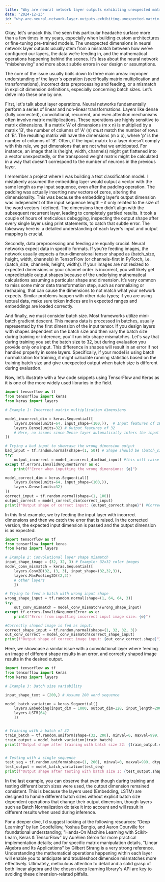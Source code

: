 ```yaml
---
title: "Why are neural network layer outputs exhibiting unexpected matrix dimensions?"
date: "2024-12-23"
id: "why-are-neural-network-layer-outputs-exhibiting-unexpected-matrix-dimensions"
---
```


Okay, let's unpack this. I've seen this particular headache surface more than a few times in my years, especially when building custom architectures or fine-tuning pre-trained models. The unexpected dimensions in neural network layer outputs usually stem from a mismatch between how we’ve configured our layers, the data we’re feeding in, and the mathematical operations happening behind the scenes. It's less about the neural network "misbehaving" and more about subtle errors in our design or assumptions.

The core of the issue usually boils down to three main areas: improper understanding of the layer's operation (specifically matrix multiplication and transformations), incorrect data preprocessing and feeding, or a mismatch in explicit dimension definitions, especially concerning batch sizes. Let’s delve into these one by one.

First, let's talk about layer operations. Neural networks fundamentally perform a series of linear and non-linear transformations. Layers like dense (fully connected), convolutional, recurrent, and even attention mechanisms often involve matrix multiplications. These operations are highly sensitive to matrix dimensions. If a matrix 'A' of dimensions (m x n) is multiplied by a matrix 'B', the number of columns of 'A' (n) *must* match the number of rows of 'B'. The resulting matrix will have the dimensions (m x p), where 'p' is the number of columns of 'B'. Often, if the input matrix to a layer doesn’t comply with this rule, we get dimensions that are not what we anticipated. For instance, an image that is (height, width, channels) might get flattened into a vector unexpectedly, or the transposed weight matrix might be calculated in a way that doesn't correspond to the number of neurons in the previous layer.

I remember a project where I was building a text classification model. I mistakenly assumed the embedding layer would output a vector with the same length as my input sequence, even after the padding operation. The padding was actually inserting new vectors of zeros, altering the dimensionality. This was because the embedding layer’s output dimension was independent of the input sequence length – it only related to the size of the word vectors I defined. The dimensions then didn’t align with the subsequent recurrent layer, leading to completely garbled results. It took a couple of hours of meticulous debugging, inspecting the output shape after every single layer using print statements, to catch that subtle error. The takeaway here is: a detailed understanding of each layer's input and output mapping is crucial.

Secondly, data preprocessing and feeding are equally crucial. Neural networks expect data in specific formats. If you're feeding images, the network usually expects a four-dimensional tensor shaped as (batch_size, height, width, channels) in TensorFlow (or channels-first in PyTorch, i.e. (batch_size, channels, height, width)). If your images are not resized to expected dimensions or your channel order is incorrect, you will likely get unpredictable output shapes because of the underlying mathematical calculations assuming a particular shape and dimension. It’s very common to miss some minor data transformation step, such as normalizing or reshaping, that can cause the dimensions to not match what your network expects. Similar problems happen with other data types; if you are using textual data, make sure token indices are in expected ranges and embeddings are loaded correctly.

And finally, we must consider batch size. Most frameworks utilize mini-batch gradient descent. This means data is processed in batches, usually represented by the first dimension of the input tensor. If you design layers with shapes dependent on the batch size and then vary the batch size during training or inference, you'll run into shape mismatches. Let's say that during training you set the batch size to 32, but during evaluation you provide only one input. This difference in shapes will result in an error if not handled properly in some layers. Specifically, if your model is using batch normalization for training, it might calculate running statistics based on the training batch size and give unexpected output when batch size is different during evaluation.

Now, let’s illustrate with a few code snippets using TensorFlow and Keras as it is one of the more widely used libraries in the field.

```python
import tensorflow as tf
from tensorflow import keras
from keras import layers

# Example 1: Incorrect matrix multiplication dimensions

model_incorrect_dim = keras.Sequential([
    layers.Dense(units=64, input_shape=(100,)),  # Input features of 100
    layers.Dense(units=32) # Output features of 32
    # Here, no issues since Dense layer automatically infers the input size from the previous one
])

# Trying a bad input to showcase the wrong dimension output
bad_input = tf.random.normal(shape=(1, 50)) # Shape should be (batch_size, 100)
try:
    output_incorrect = model_incorrect_dim(bad_input) #this will raise exception
except tf.errors.InvalidArgumentError as e:
    print(f"Error when inputting the wrong dimensions: {e}")

model_correct_dim = keras.Sequential([
    layers.Dense(units=64, input_shape=(100,)),
    layers.Dense(units=32)
])
correct_input = tf.random.normal(shape=(1, 100))
output_correct = model_correct_dim(correct_input)
print(f"Output shape of correct input: {output_correct.shape}") #Correct output
```

In this first example, we try feeding the input layer with incorrect dimensions and then we catch the error that is raised. In the corrected version, the expected input dimension is passed and the output dimension is as expected.

```python
import tensorflow as tf
from tensorflow import keras
from keras import layers

# Example 2: Convolutional layer shape mismatch
input_shape_image = (32, 32, 3) # Example: 32x32 color images
model_conv_mismatch = keras.Sequential([
    layers.Conv2D(32, (3, 3), input_shape=(32,32,3)),
    layers.MaxPooling2D((2,2))
    # other layers
    ])

# Trying to feed a batch with wrong input shape
wrong_shape_input = tf.random.normal(shape=(1, 64, 64, 3))
try:
    out_conv_mismatch = model_conv_mismatch(wrong_shape_input)
except tf.errors.InvalidArgumentError as e:
    print(f"Error from inputting incorrect input image size: {e}")

#Correctly shaped image is fed as input:
correct_shape_input = tf.random.normal(shape=(1, 32, 32, 3))
out_conv_correct = model_conv_mismatch(correct_shape_input)
print(f"Output shape of correct image input: {out_conv_correct.shape}")

```

Here, we showcase a similar issue with a convolutional layer where feeding an image of different shape results in an error, and correctly shaped image results in the desired output.

```python
import tensorflow as tf
from tensorflow import keras
from keras import layers

# Example 3: Batch size variability

input_shape_text = (200,) # Assume 200 word sequence

model_batch_variation = keras.Sequential([
    layers.Embedding(input_dim = 1000, output_dim=128, input_length=200),
    layers.LSTM(64)
    ])


# Training with a batch of 32
train_batch = tf.random.uniform(shape=(32, 200), minval=0, maxval=999, dtype=tf.int32)
train_output = model_batch_variation(train_batch)
print(f"Output shape after training with batch size 32: {train_output.shape}")


# Testing with a single sequence
test_seq = tf.random.uniform(shape=(1, 200), minval=0, maxval=999, dtype=tf.int32)
test_output = model_batch_variation(test_seq)
print(f"Output shape after testing with batch size 1: {test_output.shape}")
```

In the last example, you can observe that even though during training and testing different batch sizes were used, the output dimension remained consistent. This is because the layers used (Embedding, LSTM) are designed to handle different batch sizes without explicit batch size dependent operations that change their output dimension, though layers such as Batch Normalization do take it into account and will result in different results when used during inference.

For a deeper dive, I’d suggest looking at the following resources: “Deep Learning” by Ian Goodfellow, Yoshua Bengio, and Aaron Courville for foundational understanding; "Hands-On Machine Learning with Scikit-Learn, Keras & TensorFlow" by Aurélien Géron for more practical implementation details; and for specific matrix manipulation details, "Linear Algebra and Its Applications" by Gilbert Strang is a very strong reference. Understanding the mathematical operations happening within each layer will enable you to anticipate and troubleshoot dimension mismatches more effectively. Ultimately, meticulous attention to detail and a solid grasp of both linear algebra and the chosen deep learning library's API are key to avoiding these dimension-related pitfalls.

